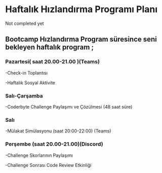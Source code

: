 # Haftalık Hızlandırma Programı Planı
Not completed yet

## Bootcamp Hızlandırma Program süresince seni bekleyen haftalık program ;

 

### Pazartesi( saat 20.00-21.00 )(Teams)

-Check-in Toplantısı 

-Haftalık Sosyal Aktivite

 

### Salı-Çarşamba

-Coderbyte Challenge Paylaşımı ve Çözülmesi (48 saat süre)

 

### Salı

-Mülakat Simülasyonu (saat 20:00-22:00) (Teams)

 
### Perşembe (saat 20.00-21.00)(Discord) 

-Challenge Skorlarının Paylaşımı  

-Challenge Sonrası Code Review Etkinliği